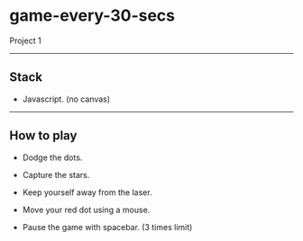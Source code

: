 # game-every-30-secs
Project 1

***

## Stack
* Javascript. (no canvas)

***
## How to play
* Dodge the dots.
* Capture the stars.
* Keep yourself away from the laser.

* Move your red dot using a mouse.
* Pause the game with spacebar. (3 times limit)
